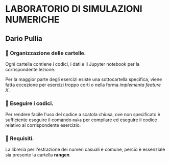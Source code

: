 # LABORATORIO DI SIMULAZIONI NUMERICHE
## Dario Pullia


### 🔴️ Organizzazione delle cartelle.

Ogni cartella contiene i codici, i dati e il Jupyter notebook per la corrispondente lezione. 

Per la maggior parte degli esercizi esiste una sottocartella specifica, viene fatta eccezione per esercizi troppo corti o nella forma *implementa feature X*.



### 🔴️ Eseguire i codici.

Per rendere facile l'uso del codice a scatola chiusa, ove non specificato è sufficiente eseguire il comando `make` per compilare ed eseguire il codice relativo al corrispondente esercizio.


### 🔴️ Requisiti.
La libreria per l'estrazione dei numeri casuali è comune, perciò è essenziale sia presente la cartella **rangen**.
